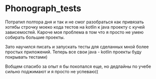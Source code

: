 # Phonograph_tests

Потратил полтора дня и так и не смог разобраться как привязать хотябы строчку моеко кода тестов на kotlin к java проекту с кучей зависемостей. Кароче моя проблема в том что я просто не умею собирать большие проекты.

Зато научился писать и запускать тесты для сделанных мной более простых приложений. Теперь все свои java - kotlin проекты буду покрывать тестами) 

Вобщем спасибо за опыт я бы покопался еще, но дедлайны по учебе сильно поджимают и я просто не успеваю((
